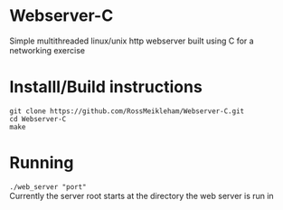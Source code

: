 Webserver-C
===========

Simple multithreaded linux/unix http webserver built using C for a networking exercise

Installl/Build instructions
===========================
`git clone https://github.com/RossMeikleham/Webserver-C.git`
<br>
`cd Webserver-C`
<br>
`make`

Running
=======
`./web_server "port"`
<br>
Currently the server root starts at the directory the web server is run in
